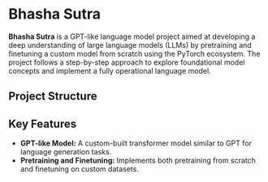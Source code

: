 # Bhasha Sutra

**Bhasha Sutra** is a GPT-like language model project aimed at developing a deep understanding of large language models (LLMs) by pretraining and finetuning a custom model from scratch using the PyTorch ecosystem. The project follows a step-by-step approach to explore foundational model concepts and implement a fully operational language model.

## Project Structure


## Key Features

- **GPT-like Model:** A custom-built transformer model similar to GPT for language generation tasks.
- **Pretraining and Finetuning:** Implements both pretraining from scratch and finetuning on custom datasets.

<!--
BhashaSutra/
│
├── datasets/                   # Datasets for pretraining and fine-tuning
│   ├── raw/                    # Raw unprocessed datasets
│   └── processed/              # Preprocessed data, tokenized and ready for training
│
├── src/                        # Core source code for the model
│   ├── model/                  # Model architecture files
│   │   ├── gpt_model.py        # Core GPT model implementation
│   │   └── layers.py           # Transformer blocks, attention, etc.
│   ├── training/               # Training scripts and utilities
│   │   ├── train.py            # Model training script
│   │   └── data_loader.py      # Data loading and batching utilities
│   └── evaluation/             # Scripts for evaluating model performance
│       └── evaluate.py         # Evaluation metrics like perplexity, accuracy
│
├── experiments/                # Logging and checkpoints for different model versions
│   ├── baseline/               # Experiment folder for the baseline model
│   └── improved/               # Experiment folder with improvements and hyperparameter tuning
│
├── explore/                     # Logging and checkpoints for different model versions
│   ├── libraries/               # Experiment folder for the baseline model
│   └── understand_LLM/          # Experiment folder with improvements and hyperparameter tuning
├── logs/                        # Training logs and metrics
│
├── notebooks/                   # Jupyter notebooks for exploratory work and experiments
│   ├── data_preprocessing.ipynb # Data preprocessing steps
│   ├── model_testing.ipynb      # Testing model outputs
│   └── pytorch_concepts.ipynb   # Exploring PyTorch core concepts (autograd, tensors, etc.)
│
├── config/                     # Configuration files for experiments
│   ├── config.yaml             # General configuration (batch size, learning rate, etc.)
│   └── model_config.yaml       # Model-specific configurations (layers, heads, dimensions)
│
├── scripts/                    # Helper scripts for automation
│   ├── download_data.py        # Script to download and process datasets
│   └── pretrain_model.py       # Script to automate the pretraining process
│
├── tests/                      # Unit tests for different components
│   ├── test_model.py           # Tests for model architecture
│   ├── test_data_loader.py     # Tests for data loading
│   └── test_training.py        # Tests for training scripts
│
├── docs/                       # Documentation files
│   ├── architecture.md         # Overview of the model architecture
│   ├── training_process.md     # Details on training strategies, optimization, etc.
│   └── setup_instructions.md   # Instructions for setting up the project environment
│
├── requirements.txt            # List of Python dependencies (e.g., PyTorch, Transformers)
├── README.md                   # Project overview and setup guide
└── LICENSE                     # License for the project


-->